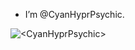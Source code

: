 - I’m @CyanHyprPsychic.

<p><img align="center" src="https://github-readme-stats.vercel.app/api/top-langs?username=<CyanHyprPsychic>&show_icons=true&locale=en&layout=compact" alt="<CyanHyprPsychic>" /></p>
